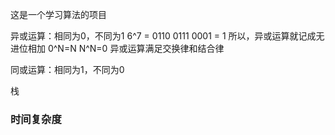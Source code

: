 这是一个学习算法的项目


异或运算：相同为0，不同为1
    6^7 = 
    0110 
    0111
    0001 = 1
所以，异或运算就记成无进位相加
    0^N=N
    N^N=0
异或运算满足交换律和结合律


同或运算：相同为1，不同为0


栈 


### 时间复杂度
